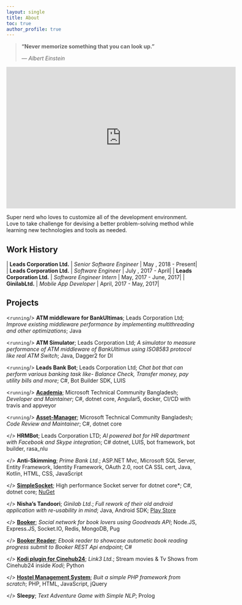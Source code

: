 ```yaml
---
layout: single
title: About
toc: true
author_profile: true
---
```


> **“Never memorize something that you can look up.”**
>
> *― Albert Einstein*

<iframe src='https://codealike.com/Profile/FactsWidget/ratanparai' frameborder='0' scrolling='no' marginheight='0' marginwidth='0' width='600px' height='370px'></iframe>


Super nerd who loves to customize all of the development environment. Love to take challenge for devising a better problem-solving method while learning new technologies and tools as needed.

## Work History

| **Leads Corporation Ltd.** | *Senior Software Engineer* | May , 2018 - Present|
| **Leads Corporation Ltd.** | *Software Engineer* | July , 2017 - April|
| **Leads Corporation Ltd.** | *Software Engineer Intern* | May, 2017 - June, 2017|
| **GinilabLtd.** | *Mobile App Developer* | April, 2017 - May, 2017|

## Projects
<`running`/> **ATM middleware for BankUltimas**; Leads Corporation Ltd; *Improve existing middleware performance by implementing multithreading and other optimizations*; Java

<`running`/> **ATM Simulator**; Leads Corporation Ltd; *A simulator to measure performance of ATM middleware of BankUltimus using ISO8583 protocol like real ATM Switch*; Java, Dagger2 for DI

<`running`/> **Leads Bank Bot**; Leads Corporation Ltd; *Chat bot that can perform various banking task like- Balance Check, Transfer money, pay utility bills and more*; C#, Bot Builder SDK, LUIS

<`running`/> [**Academia**](https://github.com/techcombd/academia); Microsoft Technical Community Bangladesh; *Developer and Maintainer*; C#, dotnet core, Angular5, docker, CI/CD with travis and appveyor

<`running`/> [**Asset-Manager**](https://github.com/techcombd/asset-manager); Microsoft Technical Community Bangladesh; *Code Review and Maintainer*; C#, dotnet core

</> **HRMBot**; Leads Corporation LTD; *AI powered bot for HR department with Facebook and Skype integration*; C# dotnet, LUIS, bot framework, bot builder, rasa_nlu

</> **Anti-Skimming**; *Prime Bank Ltd.*; ASP.NET Mvc, Microsoft SQL Server, Entity Framework, Identity Framework, OAuth 2.0, root CA SSL cert, Java, Kotlin, HTML, CSS, JavaScript

</> [**SimpleSocket**](https://github.com/ratanparai/SimpleSocket); High performance Socket server for dotnet core*; C#, dotnet core; [NuGet](https://www.nuget.org/packages/Ratan.SimpleSocket/)

</> **Nisha’s Tandoori**; *Ginilab Ltd.*; *Full rework of their old android application with re-usability in mind*; Java, Android SDK; [Play Store](https://play.google.com/store/apps/details?id=com.ginilab.nishastandoori&hl=en)

</> [**Booker**](https://github.com/ratanparai/booke); *Social network for book lovers using Goodreads API*; Node.JS, Express.JS, Socket.IO, Redis, MongoDB, Pug

</> [**Booker Reader**](https://github.com/ratanparai/booker-desktop); *Ebook reader to showcase autometic book reading progress submit to Booker REST Api endpoint*; C#

</> [**Kodi plugin for Cinehub24**](https://github.com/ratanparai/cinehub24); *Link3 Ltd.*; Stream movies & Tv Shows from Cinehub24 inside *Kodi*; Python

</> [**Hostel Management System**](https://github.com/ratanparai/Hostel-Management); *Buit a simple PHP framework from scratch*; PHP, HTML, JavaScript, jQuery

</> **Sleepy**; *Text Adventure Game with Simple NLP*; Prolog
